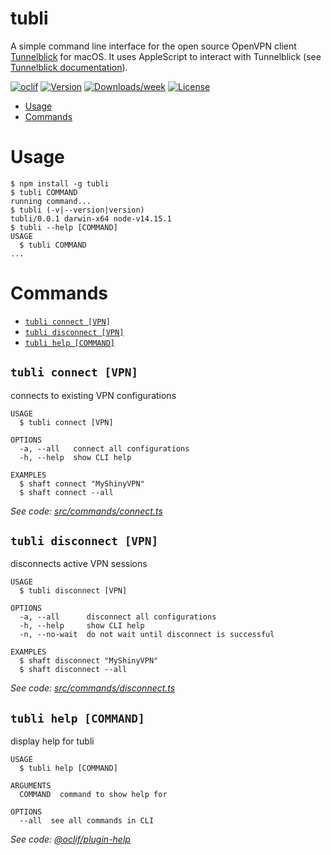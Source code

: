 tubli
=====

A simple command line interface for the open source OpenVPN client [Tunnelblick](https://tunnelblick.net/) for macOS. It uses AppleScript to interact with Tunnelblick (see [Tunnelblick documentation](https://tunnelblick.net/cAppleScriptSupport.html)).

[![oclif](https://img.shields.io/badge/cli-oclif-brightgreen.svg)](https://oclif.io)
[![Version](https://img.shields.io/npm/v/tubli.svg)](https://npmjs.org/package/tubli)
[![Downloads/week](https://img.shields.io/npm/dw/tubli.svg)](https://npmjs.org/package/tubli)
[![License](https://img.shields.io/npm/l/tubli.svg)](https://github.com/goetzd/tubli/blob/master/package.json)

<!-- toc -->
* [Usage](#usage)
* [Commands](#commands)
<!-- tocstop -->
# Usage
<!-- usage -->
```sh-session
$ npm install -g tubli
$ tubli COMMAND
running command...
$ tubli (-v|--version|version)
tubli/0.0.1 darwin-x64 node-v14.15.1
$ tubli --help [COMMAND]
USAGE
  $ tubli COMMAND
...
```
<!-- usagestop -->
# Commands
<!-- commands -->
* [`tubli connect [VPN]`](#tubli-connect-vpn)
* [`tubli disconnect [VPN]`](#tubli-disconnect-vpn)
* [`tubli help [COMMAND]`](#tubli-help-command)

## `tubli connect [VPN]`

connects to existing VPN configurations

```
USAGE
  $ tubli connect [VPN]

OPTIONS
  -a, --all   connect all configurations
  -h, --help  show CLI help

EXAMPLES
  $ shaft connect "MyShinyVPN"
  $ shaft connect --all
```

_See code: [src/commands/connect.ts](https://github.com/goetzd/tubli/blob/v0.0.1/src/commands/connect.ts)_

## `tubli disconnect [VPN]`

disconnects active VPN sessions

```
USAGE
  $ tubli disconnect [VPN]

OPTIONS
  -a, --all      disconnect all configurations
  -h, --help     show CLI help
  -n, --no-wait  do not wait until disconnect is successful

EXAMPLES
  $ shaft disconnect "MyShinyVPN"
  $ shaft disconnect --all
```

_See code: [src/commands/disconnect.ts](https://github.com/goetzd/tubli/blob/v0.0.1/src/commands/disconnect.ts)_

## `tubli help [COMMAND]`

display help for tubli

```
USAGE
  $ tubli help [COMMAND]

ARGUMENTS
  COMMAND  command to show help for

OPTIONS
  --all  see all commands in CLI
```

_See code: [@oclif/plugin-help](https://github.com/oclif/plugin-help/blob/v3.2.2/src/commands/help.ts)_
<!-- commandsstop -->
